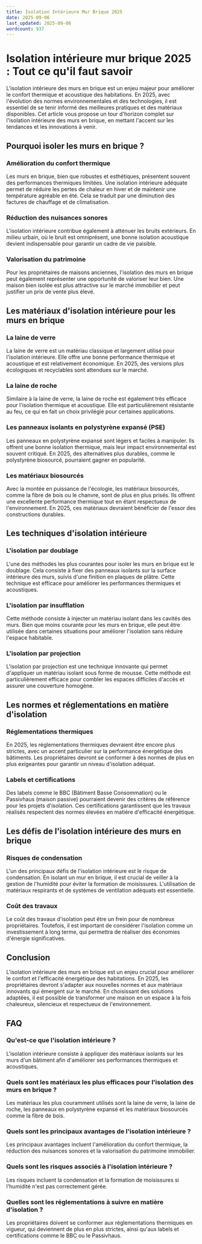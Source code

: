 ```yaml
---
title: Isolation Intérieure Mur Brique 2025
date: 2025-09-06
last_updated: 2025-09-06
wordcount: 937
---
```


# Isolation intérieure mur brique 2025 : Tout ce qu'il faut savoir

L'isolation intérieure des murs en brique est un enjeu majeur pour améliorer le confort thermique et acoustique des habitations. En 2025, avec l'évolution des normes environnementales et des technologies, il est essentiel de se tenir informé des meilleures pratiques et des matériaux disponibles. Cet article vous propose un tour d'horizon complet sur l'isolation intérieure des murs en brique, en mettant l'accent sur les tendances et les innovations à venir.

## Pourquoi isoler les murs en brique ?

### Amélioration du confort thermique

Les murs en brique, bien que robustes et esthétiques, présentent souvent des performances thermiques limitées. Une isolation intérieure adéquate permet de réduire les pertes de chaleur en hiver et de maintenir une température agréable en été. Cela se traduit par une diminution des factures de chauffage et de climatisation.

### Réduction des nuisances sonores

L'isolation intérieure contribue également à atténuer les bruits extérieurs. En milieu urbain, où le bruit est omniprésent, une bonne isolation acoustique devient indispensable pour garantir un cadre de vie paisible.

### Valorisation du patrimoine

Pour les propriétaires de maisons anciennes, l'isolation des murs en brique peut également représenter une opportunité de valoriser leur bien. Une maison bien isolée est plus attractive sur le marché immobilier et peut justifier un prix de vente plus élevé.

## Les matériaux d'isolation intérieure pour les murs en brique

### La laine de verre

La laine de verre est un matériau classique et largement utilisé pour l'isolation intérieure. Elle offre une bonne performance thermique et acoustique et est relativement économique. En 2025, des versions plus écologiques et recyclables sont attendues sur le marché.

### La laine de roche

Similaire à la laine de verre, la laine de roche est également très efficace pour l'isolation thermique et acoustique. Elle est particulièrement résistante au feu, ce qui en fait un choix privilégié pour certaines applications.

### Les panneaux isolants en polystyrène expansé (PSE)

Les panneaux en polystyrène expansé sont légers et faciles à manipuler. Ils offrent une bonne isolation thermique, mais leur impact environnemental est souvent critiqué. En 2025, des alternatives plus durables, comme le polystyrène biosourcé, pourraient gagner en popularité.

### Les matériaux biosourcés

Avec la montée en puissance de l'écologie, les matériaux biosourcés, comme la fibre de bois ou le chanvre, sont de plus en plus prisés. Ils offrent une excellente performance thermique tout en étant respectueux de l'environnement. En 2025, ces matériaux devraient bénéficier de l'essor des constructions durables.

## Les techniques d'isolation intérieure

### L'isolation par doublage

L'une des méthodes les plus courantes pour isoler les murs en brique est le doublage. Cela consiste à fixer des panneaux isolants sur la surface intérieure des murs, suivis d'une finition en plaques de plâtre. Cette technique est efficace pour améliorer les performances thermiques et acoustiques.

### L'isolation par insufflation

Cette méthode consiste à injecter un matériau isolant dans les cavités des murs. Bien que moins courante pour les murs en brique, elle peut être utilisée dans certaines situations pour améliorer l'isolation sans réduire l'espace habitable.

### L'isolation par projection

L'isolation par projection est une technique innovante qui permet d'appliquer un matériau isolant sous forme de mousse. Cette méthode est particulièrement efficace pour combler les espaces difficiles d'accès et assurer une couverture homogène.

## Les normes et réglementations en matière d'isolation

### Réglementations thermiques

En 2025, les réglementations thermiques devraient être encore plus strictes, avec un accent particulier sur la performance énergétique des bâtiments. Les propriétaires devront se conformer à des normes de plus en plus exigeantes pour garantir un niveau d'isolation adéquat.

### Labels et certifications

Des labels comme le BBC (Bâtiment Basse Consommation) ou le Passivhaus (maison passive) pourraient devenir des critères de référence pour les projets d'isolation. Ces certifications garantissent que les travaux réalisés respectent des normes élevées en matière d'efficacité énergétique.

## Les défis de l'isolation intérieure des murs en brique

### Risques de condensation

L'un des principaux défis de l'isolation intérieure est le risque de condensation. En isolant un mur en brique, il est crucial de veiller à la gestion de l'humidité pour éviter la formation de moisissures. L'utilisation de matériaux respirants et de systèmes de ventilation adéquats est essentielle.

### Coût des travaux

Le coût des travaux d'isolation peut être un frein pour de nombreux propriétaires. Toutefois, il est important de considérer l'isolation comme un investissement à long terme, qui permettra de réaliser des économies d'énergie significatives.

## Conclusion

L'isolation intérieure des murs en brique est un enjeu crucial pour améliorer le confort et l'efficacité énergétique des habitations. En 2025, les propriétaires devront s'adapter aux nouvelles normes et aux matériaux innovants qui émergent sur le marché. En choisissant des solutions adaptées, il est possible de transformer une maison en un espace à la fois chaleureux, silencieux et respectueux de l'environnement.

## FAQ

### Qu'est-ce que l'isolation intérieure ?

L'isolation intérieure consiste à appliquer des matériaux isolants sur les murs d'un bâtiment afin d'améliorer ses performances thermiques et acoustiques.

### Quels sont les matériaux les plus efficaces pour l'isolation des murs en brique ?

Les matériaux les plus couramment utilisés sont la laine de verre, la laine de roche, les panneaux en polystyrène expansé et les matériaux biosourcés comme la fibre de bois.

### Quels sont les principaux avantages de l'isolation intérieure ?

Les principaux avantages incluent l'amélioration du confort thermique, la réduction des nuisances sonores et la valorisation du patrimoine immobilier.

### Quels sont les risques associés à l'isolation intérieure ?

Les risques incluent la condensation et la formation de moisissures si l'humidité n'est pas correctement gérée.

### Quelles sont les réglementations à suivre en matière d'isolation ?

Les propriétaires doivent se conformer aux réglementations thermiques en vigueur, qui deviennent de plus en plus strictes, ainsi qu'aux labels et certifications comme le BBC ou le Passivhaus.